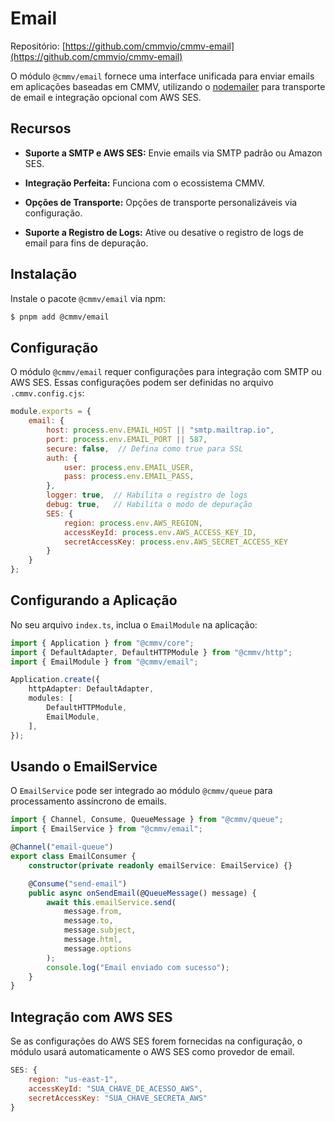 # Email

Repositório: [https://github.com/cmmvio/cmmv-email](https://github.com/cmmvio/cmmv-email)

O módulo `@cmmv/email` fornece uma interface unificada para enviar emails em aplicações baseadas em CMMV, utilizando o [nodemailer](https://nodemailer.com/) para transporte de email e integração opcional com AWS SES.

## Recursos

* **Suporte a SMTP e AWS SES:** Envie emails via SMTP padrão ou Amazon SES.

* **Integração Perfeita:** Funciona com o ecossistema CMMV.

* **Opções de Transporte:** Opções de transporte personalizáveis via configuração.

* **Suporte a Registro de Logs:** Ative ou desative o registro de logs de email para fins de depuração.

## Instalação

Instale o pacote `@cmmv/email` via npm:

```bash
$ pnpm add @cmmv/email
```

## Configuração

O módulo `@cmmv/email` requer configurações para integração com SMTP ou AWS SES. Essas configurações podem ser definidas no arquivo `.cmmv.config.cjs`:

```javascript
module.exports = {
    email: {
        host: process.env.EMAIL_HOST || "smtp.mailtrap.io",
        port: process.env.EMAIL_PORT || 587,
        secure: false,  // Defina como true para SSL
        auth: {
            user: process.env.EMAIL_USER,
            pass: process.env.EMAIL_PASS,
        },
        logger: true,  // Habilita o registro de logs
        debug: true,   // Habilita o modo de depuração
        SES: {
            region: process.env.AWS_REGION,
            accessKeyId: process.env.AWS_ACCESS_KEY_ID,
            secretAccessKey: process.env.AWS_SECRET_ACCESS_KEY
        }
    }
};
```

## Configurando a Aplicação

No seu arquivo ``index.ts``, inclua o ``EmailModule`` na aplicação:

```typescript
import { Application } from "@cmmv/core";
import { DefaultAdapter, DefaultHTTPModule } from "@cmmv/http";
import { EmailModule } from "@cmmv/email";

Application.create({
    httpAdapter: DefaultAdapter,
    modules: [
        DefaultHTTPModule,
        EmailModule,
    ],
});
```

## Usando o EmailService

O `EmailService` pode ser integrado ao módulo `@cmmv/queue` para processamento assíncrono de emails.

```typescript
import { Channel, Consume, QueueMessage } from "@cmmv/queue";
import { EmailService } from "@cmmv/email";

@Channel("email-queue")
export class EmailConsumer {
    constructor(private readonly emailService: EmailService) {}

    @Consume("send-email")
    public async onSendEmail(@QueueMessage() message) {
        await this.emailService.send(
            message.from,
            message.to,
            message.subject,
            message.html,
            message.options
        );
        console.log("Email enviado com sucesso");
    }
}
```

## Integração com AWS SES

Se as configurações do AWS SES forem fornecidas na configuração, o módulo usará automaticamente o AWS SES como provedor de email.

```javascript
SES: {
    region: "us-east-1",
    accessKeyId: "SUA_CHAVE_DE_ACESSO_AWS",
    secretAccessKey: "SUA_CHAVE_SECRETA_AWS"
}
```
